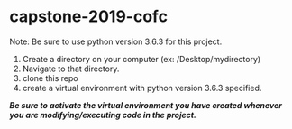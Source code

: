 # capstone-2019-cofc
Note: Be sure to use python version 3.6.3 for this project. 
1) Create a directory on your computer (ex: /Desktop/mydirectory) 
2) Navigate to that directory.
3) clone this repo
4) create a virtual environment  with python version 3.6.3 specified.

***Be sure to activate the virtual environment you have created whenever you are modifying/executing code in the project.***
